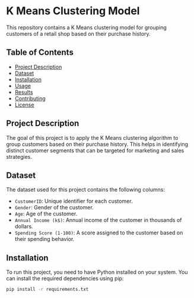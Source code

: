 # K Means Clustering Model

This repository contains a K Means clustering model for grouping customers of a retail shop based on their purchase history.

## Table of Contents
- [Project Description](#project-description)
- [Dataset](#dataset)
- [Installation](#installation)
- [Usage](#usage)
- [Results](#results)
- [Contributing](#contributing)
- [License](#license)

## Project Description

The goal of this project is to apply the K Means clustering algorithm to group customers based on their purchase history. This helps in identifying distinct customer segments that can be targeted for marketing and sales strategies.

## Dataset

The dataset used for this project contains the following columns:
- `CustomerID`: Unique identifier for each customer.
- `Gender`: Gender of the customer.
- `Age`: Age of the customer.
- `Annual Income (k$)`: Annual income of the customer in thousands of dollars.
- `Spending Score (1-100)`: A score assigned to the customer based on their spending behavior.

## Installation

To run this project, you need to have Python installed on your system. You can install the required dependencies using pip:

```bash
pip install -r requirements.txt
